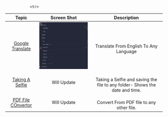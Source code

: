 <table>
<thead>
<tr>
<th align="center">Topic</th>
<th align="center">Screen Shot</th>
<th align="center">Description</th>
</tr>
</thead>
<tbody>
     <tr>
<td align="center"><a href="https://github.com/davidr-AI/Tkinter/blob/main/translator.py">Google Translate</a></td>
<td align="center"><a target="_blank" rel="noopener noreferrer" href="https://github.com/davidr-AI/Tkinter/blob/main/gif/convert.gif"><img src="https://github.com/davidr-AI/Tkinter/blob/main/gif/convert.gif" width="360" height="150" style="max-width: 100%;"></a></td>
<td align="center"><br>Translate From English To Any Language</td>
</tr>
          <tr>
<td align="center"><a href="https://github.com/davidr-AI/Tkinter/blob/main/selfie.py">Taking A Selfie</a></td>
<td align="center"><a target="_blank" rel="noopener noreferrer"><a Will update soon></a>Will Update</a></td>
<td align="center"><br>Taking a Selfie and saving the file to any folder- Shows the date and time.</td>
</tr>
     
               <tr>
<td align="center"><a href="https://github.com/davidr-AI/Tkinter/blob/main/pdffileconvert.py">PDF File COnvertor</a></td>
<td align="center"><a target="_blank" rel="noopener noreferrer"><a Will update soon></a>Will Update</a></td>
<td align="center"><br>Convert From PDF file to any other file.</td>
</tr>
  
  
  </table>
  </head>
